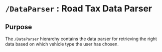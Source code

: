 # `/DataParser` : Road Tax Data Parser

## Purpose

The `/DataParser` hierarchy contains the data parser for retrieving the right data based on which vehicle type the user has chosen.